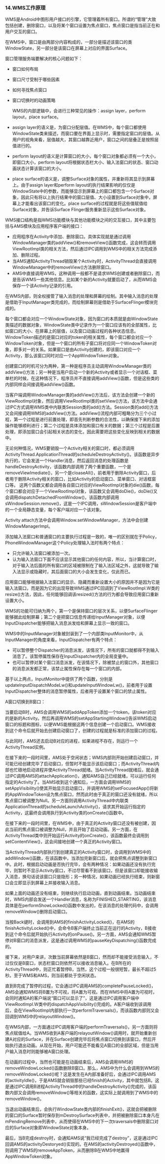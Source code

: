 ### 14.WMS工作原理

WMS是Android中图形用户接口的引擎，它管理着所有窗口。所谓的“管理”大致包括创建，删除窗口，以及将某个窗口设置为焦点窗口，焦点窗口是指当前正在和用户交互的窗口。

在WMS中，窗口是由两部分内容构成的，一部分是描述该窗口的类WindowState，另一部分是该窗口在屏幕上对应的界面Surface。

窗口管理服务端要解决的核心问题如下：

+ 窗口如何布局
+ 窗口尺寸受制于哪些因素
+ 如何寻找焦点窗口
+ 窗口切换时的动画策略

  WMS的内部逻辑中，会进行三种常见的操作：assign layer，perform layout，place surface。

+ assign layer的语义是，为窗口分配层值。在WMS中，每个窗口都使用WindowState类来描述，而窗口要在界面上显示时，需要指定窗口的层值。从用户的视角来看，层值越大，其窗口越靠近用户，窗口之间的层叠正是按照层值进行的。
+ perform layout的语义是计算窗口的大小，每个窗口对象都必须有一个大小，即窗口大小，perform layout将根据状态栏大小、输入法窗口的状态、窗口动画状态计算该窗口的大小。
+ place surface的语义是，调整Surface对象的属性，并重新将其显示到屏幕上。由于assign layer和perform layout的执行结果影响的仅仅是WindowState中的参数，而能够显示到屏幕上的窗口都包含一个Surface对象，因此只有将以上执行结果中的窗口层值、大小设置到Surface对象中，屏幕上才能看出该窗口的变化。place surface的过程就是将这些值赋值给Surface对象，并告诉Surface Flinger服务重新显示这些Surface对象。

WMS接口结构是指WMS功能模块与其他功能模块之间的交互接口，其中主要包括与AMS模块及应用程序客户端的接口：

+ 应用程序在Activity中添加、删除窗口。具体实现就是通过调用WindowManager类的addView()和removeView()函数完成，这会转而调用ViewRootImpl类的相关方法，然后通过IPC调用到WMS中的相关方法完成添加、删除过程。
+ 当AMS通知ActivityThread销毁某个Activity时，ActivityThread会直接调用WindowManager中的removeView()方法删除窗口。
+ AMS中直接调用WMS，这种调用一般都不是请求WMS创建或者删除窗口，而是告诉WMS一些其他信息。比如某个新的Activity就要启动了，从而WMS会保存一个该Activity记录的引用。

在WMS内部，则全权接管了输入消息的处理和屏幕的绘制。其中输入消息的处理是借助于InputManager类完成的，而绘制屏幕则是借助于SurfaceFlinger模块完成的。

每个窗口都会对应一个WindowState对象，因为窗口的本质就是由WindowState类描述的数据对象，WindowState类中记录作为一个窗口应该有的全部属性，比如窗口的大小、在屏幕上的层值，以及窗口动画过程的各种状态信息。WindowToken描述的是窗口对应的token的相关属性，每个窗口都会对应一个WindowToken对象，但是一个窗口的所有子窗口将对应同一个WindowToken对象，即多对一的关系。如果窗口是由Activity创建的，即该窗口对应一个Activity，那么该窗口同时对应一个AppWindowToken对象。

创建窗口的时机可分为两种，第一种是程序员主动调用WindowManager类的addView()方法；另一种是当用户启动一个新的Activity或者显示一个对话框、菜单栏的时候，在这种情况下，程序员并不直接调用addView()函数，但是这些类的内部同样会间接调用addView()函数。

当客户端调用WindowManager类的addView()方法后，该方法会创建一个新的ViewRootImpl对象，然后调用ViewRootImpl类的setView()方法，该方法中会通过IPC方式调用WMS类中内联类Session类的add()方法。Session类的add()方法又会间接调用WMS的addView()方法。addView()流程内部可粗略分为三个小过程，第一个过程是进行前置处理，即首先判断参数的合法性，以确保接下来的添加操作能够顺利进行；第二个过程是具体添加和窗口有关的数据；第三个过程是后置处理，即添加窗口会引起相关状态的变化，因此需要把这些变化反映到相关的数据中。

无论何种情况，WMS要销毁一个Activity相关的窗口时，都必须调用ActivityThread.ApplicationThread的scheduleDestroyActivity()。该函数是异步执行的，它会发送一个Handler消息，然后返回消息的处理函数是handleDestroyActivity，该函数内部调用了两个重要函数，一个是removeViewImediate()，另一个是cloaseAll()，前者用于删除Activity窗口，后者用于删除Activity相关的窗口，比如Activity的启动窗口、菜单窗口、对话框窗口等。 这两个函数又都会调用各自窗口对应的ViewRootImpl对象的die()函数，每个窗口都会对应于一个ViewRootImpl对象，该函数又会调用doDie()，doDie()又会调用dispatchDetachedFromWindow()，该函数内部调用sWindowSession.remove()，这是一个IPC调用，sWindowSession是客户端中的一个全局静态变量，每个客户端对应一个该对象。

Activity attach方法中会调用Window.setWindowManager，方法中会创建WindowManagerImpl。

添加输入法窗口和普通窗口的主要执行过程是一致的，唯一的区别就在于Policy，PhoneWindowManager这个Policy处理输入法时有两个特点：

+ 只允许输入法窗口被添加一次。
+ 认为输入法窗口下面不应该显示其他窗口的任何内容，所以，当计算窗口时，对于输入法后面的所有窗口的区域被限制在了输入法区域之外，这就导致了输入法显示或隐藏时，其后面窗口的大小会发生变化，仅此而已。

应用窗口能够根据输入法窗口的显示、隐藏而重新设置大小的原因并不是因为它是输入法窗口，而是因为它的出现导致WMS通过IPC回调到了ViewRootImpl.W类的resize()方法，因此，任何能够回调该resized()方法的行为都会导致应用窗口重新设置大小。

WMS的功能可归纳为两个，第一个是保持窗口的层次关系，以便SurfaceFlinger能够据此绘制屏幕；第二个是把窗口信息传递给InputManager对象，以便InputDispatcher能够把输入消息派发给和屏幕上显示一致的窗口。

WMS中的InputManager对象被封装到了一个内部类InputMonitor中，从InputManager的角度来看，InputDispatcher有两个特点：

+ 可以暂停整个Dispatcher的消息派发，该情况下，所有的窗口就都得不到输入消息了。该暂停属性保存在InputDispatcher内的全局变量中。
+ 也可以暂停对某个窗口消息派发，在该情况下，除被禁止的窗口外，其他窗口的消息派发都正常，该禁止属性保存在每一个窗口的内部。

基于以上两点，InputMonitor中提供了两个函数，分别是updateInputDispatchModeLw()和updateInputWindowLw()，前者用于设置InputDispatcher整体的消息暂停属性，后者用于设置某个窗口的禁止属性。

A窗口切换到B窗口：

当要启动B时，AMS会调用WMS的addAppToken添加一个token，该token对应的是新的Activity。然后再调用WMS的setAppStartingWindow()告诉WMS启动窗口的标题和图标，以便WMS能根据这两个信息创建一个启动窗口。WMS接收到这个命令后就开始去创建启动窗口了，创建的过程就是标准的添加窗口的过程。

与此同时，AMS还去启动B对应的进程，如果进程不存在，则运行一个ActivityThread实例。

在接下来的一段时间里，AMS处于空闲状态；WMS内部则开始创建启动窗口，并可能已经创建完毕了启动窗口，但暂时不能显示该启动窗口；而ActivityThread内部也忙碌地启动进程并使ActivityThread就绪。当ActivityThread就绪后，就会通过IPC调用AMS的attachApplication()，通知AMS自己已经就绪，可以运行任何指定的Activity了。当AMS收到这个通知后，一方面会调用WMS的setAppVisibility()使其开始显示启动窗口，并调用WMS的setFocusedApp()将新的AppWindowToken设为焦点窗口，然而此时由于真正的窗口还没有就绪，所以焦点窗口被调整为Null。另一方面则调用ActivityThread中内联类ApplicationThread的scheduleLaunchActivity()，请求其开始运行指定的Activity，这最终会调用执行到Activity类的onCreate()函数中。

在接下来的一段时间里，在WMS中，由于真正的Activity窗口还没有被创建，因此当前的焦点窗口被调整为Null，并且开始了启动动画。另一方面，在ActivityThread类中则开始运行Activity的onCreate()，该函数最终会调用到setContentView()，这会间接地创建一个真正的Activity窗口。

当ActivityThread内部执行到创建真正的Activity窗口时，会调用到WMS中的addWindow()函数，在该函数中，当添加完新窗口后，就会把焦点调整到新窗口中。此时，根据启动动画是否执行完毕，会有两种情况：如果动画还没有执行完毕，则暂时不显示Activity窗口，不过尽管看不到该窗口，但是该窗口却能接收输入消息，换句话说该窗口只是隐形；另一种情况，如果动画已经执行结束，则新窗口会立即显示到屏幕上并接收输入消息。

如果上面的动画还没有结束，则继续执行启动动画，直到动画结束。当动画结束时，WMS内部会发送一个Handler消息，名称为FINISHED_STARTING，该消息具体是在performShowLocked()函数中发出的，在该消息的处理代码中，会调用removeWindow()删除启动窗口。

当按Back键时，会调用到AMS的finishActivityLocked()，在AMS的finishActivityLocked()中，会命令B客户端终止当前正在运行的Activity，B接收到这个命令后就开始执行Activity的onPause()。另一方面，AMS会通知WMS暂停对B窗口的消息派发，这是通过调用WMS的pauseKeyDispatching()函数完成的。

接下来，对用户来讲，次数当前屏幕依然是B窗口，然而却不能接受消息输入，不过仅仅是B窗口，状态栏窗口则依然可以接收消息输入。在B所在的ActivityThread中，则正忙着暂停B，当然，这个过程一般很短暂，最长不超过5秒。至于WMS和AMS，则当前都处于空闲状态。

直到B完成了暂停的过程，它会通过IPC调用AMS的completePauseLocked()，AMS会通知WMS将B置为不可视，将A置为可视。而在WMS中将A置为可视时，会同时通知A的客户端说“窗口可以显示了”，这是通过IPC调用客户端中ViewRootImpl.W类中的dispatchAppVisibility()完成的。A客户端收到该调用后，会在ViewRootImpl内部执行一次performTraversals()，而该函数内部则又会回调到WMS中的relayoutWindow()。

在WMS内部，一方面通过IPC调用客户端的performTraversals()，另一方面则将焦点赋值给A。当WMS收到A客户端的relayoutWindow()调用时，就开始重新创建A对应的Surface，并在Surface创建完毕后将焦点窗口切换到该窗口，然后开始执行退出动画。从现在开始，用户可能还不能看见A窗口的全部区域，但是当用户输入消息时则能够被A窗口处理。

在动画的过程中，当然也可能是在动画结束后，AMS会调用WMS的removeWindowLocked()函数删除B窗口。那么，AMS中为什么会调用到WMS的removeWindowLocked()呢？这是发生在A内部准备好后，会通过IPC调用AMS的activityIdle()，于是AMS就会销毁那些已经finish的Activity，其中就包括B。这是通过IPC调用B进程ActivityThread中的handleDestroyActivity()完成的，该函数内部又会调用removeWindow()等相关的函数，这实际上就调用到了WMS中的removeWindow()。

当退出动画结束后，会执行WindowState类内部的finishExit()，这就会把被删除的窗口的Surface暂时保存到mDestroySurface列表中，并把被删除窗口本身凡在mPendingRemove列表中，从而使得在WMS中的下一次traversals中删除窗口对应的Surface对象即WindowState对象本身。

最后，当B完成destroy时，会通知AMS说“我已经完成了destroy”，这是通过IPC回调AMS的activityDestoryed()实现的。在AMS的activityDestroyed()函数中，则调用了WMS的removeAppToken，从而删除B在WMS中地赢得AppWindowToken对象。